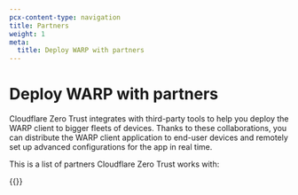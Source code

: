 ```yaml
---
pcx-content-type: navigation
title: Partners
weight: 1
meta:
  title: Deploy WARP with partners
---
```


# Deploy WARP with partners

Cloudflare Zero Trust integrates with third-party tools to help you deploy the WARP client to bigger fleets of devices. Thanks to these collaborations, you can distribute the WARP client application to end-user devices and remotely set up advanced configurations for the app in real time.

This is a list of partners Cloudflare Zero Trust works with:

{{<directory-listing>}}
